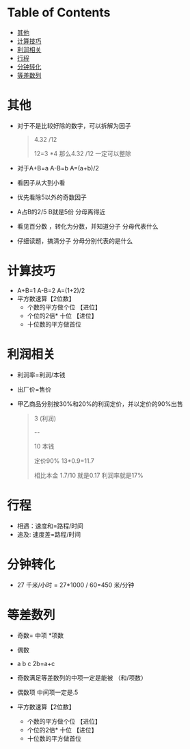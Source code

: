 # Table of Contents

* [其他](#其他)
* [计算技巧](#计算技巧)
* [利润相关](#利润相关)
* [行程](#行程)
* [分钟转化](#分钟转化)
* [等差数列](#等差数列)



# 其他




+ 对于不是比较好除的数字，可以拆解为因子

  > 4.32 /12
  >
  > 12=3 *4
  > 那么4.32 /12 一定可以整除

+ 对于A+B=a A-B=b  A=(a+b)/2

+ 看因子从大到小看

+ 优先看除5以外的奇数因子

+ A占B的2/5 B就是5份 分母离得近

+ 看见百分数 ，转化为分数，并知道分子 分母代表什么

+ 仔细读题，搞清分子 分母分别代表的是什么

  

# 计算技巧

+ A+B=1  A-B=2   A=(1+2)/2
+ 平方数速算【2位数】
  + 个数的平方做个位 【进位】
  + 个位的2倍* 十位 【进位】
  + 十位数的平方做首位




# 利润相关

+  利润率=利润/本钱

+ 出厂价=售价

+ 甲乙商品分别按30%和20%的利润定价，并以定价的90%出售

  >  3 (利润)
  >
  > --
  >
  > 10 本钱
  >
  > 定价90%  13*0.9=11.7
  >
  > 相比本金 1.7/10 就是0.17  利润率就是17%



# 行程

+ 相遇：速度和=路程/时间
+ 追及: 速度差=路程/时间


# 分钟转化
+ 27 千米/小时 = 27*1000 / 60=450 米/分钟



# 等差数列

+ 奇数= 中项 *项数
+ 偶数
+ a  b c   2b=a+c
+ 奇数满足等差数列的中项一定是能被 （和/项数）
+ 偶数项 中间项一定是.5 


+ 平方数速算【2位数】
    + 个数的平方做个位 【进位】
    + 个位的2倍* 十位 【进位】
    + 十位数的平方做首位


<div STYLE="page-break-after: always;"></div>
